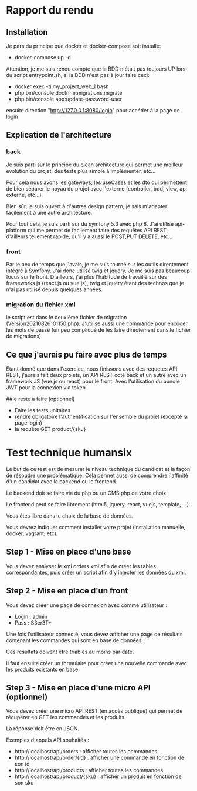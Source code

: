 # Rapport du rendu

## Installation
Je pars du principe que docker et docker-compose soit installé:
- docker-compose up -d

Attention, je me suis rendu compte que la BDD n'était pas toujours UP lors du script entrypoint.sh, si la BDD n'est pas à jour faire ceci:
- docker exec -ti my_project_web_1 bash
- php bin/console doctrine:migrations:migrate
- php bin/console app:update-password-user

ensuite direction "http://127.0.0.1:8080/login" pour accéder à la page de login


## Explication de l'architecture
### back
Je suis parti sur le principe du clean architecture qui permet une meilleur evolution du projet,
des tests plus simple à implémenter, etc...

Pour cela nous avons les gateways, les useCases et les dto qui permettent de bien séparer le noyau du projet avec
l'externe (controller, bdd, view, api externe, etc...).

Bien sûr, je suis ouvert à d'autres design pattern, je sais m'adapter facilement à une autre architecture.

Pour tout cela, je suis parti sur du symfony 5.3 avec php 8. J'ai utilisé api-platform qui me permet de facilement faire
des requêtes API REST, d'ailleurs tellement rapide, qu'il y a aussi le POST,PUT DELETE, etc...

### front
Par le peu de temps que j'avais, je me suis tourné sur les outils directement intégré à Symfony. J'ai donc 
utilisé twig et jquery. Je me suis pas beaucoup focus sur le front. D'ailleurs, j'ai plus l'habitude de travaillé sur des frameworks js
(react.js ou vue.js), twig et jquery étant des technos que je n'ai pas utilisé depuis quelques années.

### migration du fichier xml
le script est dans le deuxiéme fichier de migration (Version20210826101150.php).
J'utilise aussi une commande pour encoder les mots de passe (un peu compliqué de les faire directement dans le fichier de migrations)

## Ce que j'aurais pu faire avec plus de temps
Étant donné que dans l'exercice, nous finissons avec des requetes API REST, j'aurais fait deux projets, un API REST coté back et un autre
avec un framework JS (vue.js ou react) pour le front. Avec l'utilisation du bundle JWT pour la connexion via token

##le reste à faire (optionnel)
- Faire les tests unitaires
- rendre obligatoire l'authentification sur l'ensemble du projet (excepté la page login)
- la requête GET product/{sku}

# Test technique humansix

Le but de ce test est de mesurer le niveau technique du candidat et la façon de résoudre une problématique. Cela permet aussi de comprendre l'affinité d'un candidat avec le backend ou le frontend.

Le backend doit se faire via du php ou un CMS php de votre choix.

Le frontend peut se faire librement (html5, jquery, react, vuejs, template, ...).

Vous êtes libre dans le choix de la base de données.

Vous devrez indiquer comment installer votre projet (installation manuelle, docker, vagrant, etc).

## Step 1 - Mise en place d'une base

Vous devez analyser le xml orders.xml afin de créer les tables correspondantes, puis créer un script afin d'y injecter les données du xml.

## Step 2 - Mise en place d'un front

Vous devez créer une page de connexion avec comme utilisateur :

 - Login : admin
 - Pass : S3cr3T+

Une fois l'utilisateur connecté, vous devez afficher une page de résultats contenant les commandes qui sont en base de données.

Ces résultats doivent être triables au moins par date.

Il faut ensuite créer un formulaire pour créer une nouvelle commande avec les produits existants en base.

## Step 3 - Mise en place d'une micro API (optionnel)

Vous devez créer une micro API REST (en accès publique) qui permet de récupérer en GET les commandes et les produits.

La réponse doit être en JSON.

Exemples d'appels API souhaités :

 - http://localhost/api/orders : afficher toutes les commandes
 - http://localhost/api/order/{id} : afficher une commande en fonction de son id
 - http://localhost/api/products : afficher toutes les commandes
 - http://localhost/api/product/{sku} : afficher un produit en fonction de son sku
